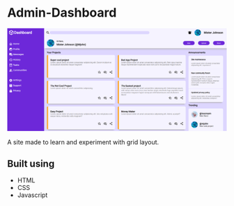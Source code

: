 # Admin-Dashboard

![App-screenshot](https://github.com/NexyusNex/Admin-Dashboard/blob/main/screenshot.png?raw=true)

A site made to learn and experiment with grid layout.

## Built using

- HTML
- CSS
- Javascript
